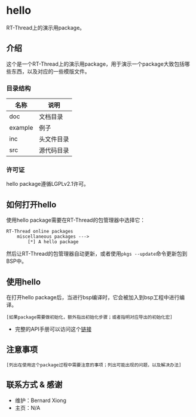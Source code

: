 # hello

RT-Thread上的演示用package。

## 介绍

这个是一个RT-Thread上的演示用package，用于演示一个package大致包括哪些东西，以及对应的一些模版文件。

### 目录结构

| 名称 | 说明 |
| ---- | ---- |
| doc | 文档目录 |
| example | 例子 |
| inc | 头文件目录 |
| src | 源代码目录 |

### 许可证

hello package遵循LGPLv2.1许可。

## 如何打开hello

使用hello package需要在RT-Thread的包管理器中选择它：

    RT-Thread online packages
        miscellaneous packages --->
            [*] A hello package

然后让RT-Thread的包管理器自动更新，或者使用`pkgs --update`命令更新包到BSP中。

## 使用hello

在打开hello package后，当进行bsp编译时，它会被加入到bsp工程中进行编译。

    [如果package需要做初始化，额外指出初始化步骤；或者指明对应导出的初始化宏]

* 完整的API手册可以访问这个[链接](doc/index.md)

## 注意事项

    [列出在使用这个package过程中需要注意的事项；列出可能出现的问题，以及解决办法]

## 联系方式 & 感谢

* 维护：Bernard Xiong
* 主页：N/A
